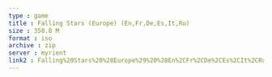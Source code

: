 ```yaml
---
type : game
title : Falling Stars (Europe) (En,Fr,De,Es,It,Ru)
size : 358.8 M
format : iso
archive : zip
server : myrient
link2 : Falling%20Stars%20%28Europe%29%20%28En%2CFr%2CDe%2CEs%2CIt%2CRu%29
---
```

